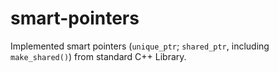 # smart-pointers

Implemented smart pointers (`unique_ptr`; `shared_ptr`, including `make_shared()`) from standard C++ Library.
